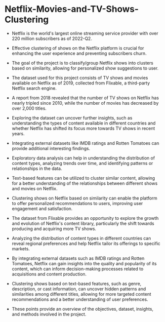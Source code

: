 # Netflix-Movies-and-TV-Shows-Clustering
* Netflix is the world's largest online streaming service provider with over 220 million subscribers as of 2022-Q2.

* Effective clustering of shows on the Netflix platform is crucial for enhancing the user experience and preventing subscribers churn.

* The goal of the project is to classify/group Netflix shows into clusters based on similarity, allowing for personalized show suggestions to user.

* The dataset used for this project consists of TV shows and movies available on Netflix as of 2019, collected from Flixable, a third-party Netflix search engine.

* A report from 2018 revealed that the number of TV shows on Netflix has nearly tripled since 2010, while the number of movies has decreased by over 2,000 titles.

* Exploring the dataset can uncover further insights, such as understanding the types of content available in different countries and whether Netflix has shifted its focus more towards TV shows in recent years.

* Integrating external datasets like IMDB ratings and Rotten Tomatoes can provide additional interesting findings.

* Exploratory data analysis can help in understanding the distribution of content types, analyzing trends over time, and identifying patterns or relationships in the data.

* Text-based features can be utilized to cluster similar content, allowing for a better understanding of the relationships between different shows and movies on Netflix.

* Clustering shows on Netflix based on similarity can enable the platform to offer personalized recommendations to users, improving user engagement and satisfaction.

* The dataset from Flixable provides an opportunity to explore the growth and evolution of Netflix's content library, particularly the shift towards producing and acquiring more TV shows.

* Analyzing the distribution of content types in different countries can reveal regional preferences and help Netflix tailor its offerings to specific markets.

* By integrating external datasets such as IMDB ratings and Rotten Tomatoes, Netflix can gain insights into the quality and popularity of its content, which can inform decision-making processes related to acquisitions and content production.

* Clustering shows based on text-based features, such as genre, description, or cast information, can uncover hidden patterns and similarities among different titles, allowing for more targeted content recommendations and a better understanding of user preferences.

* These points provide an overview of the objectives, dataset, insights, and methods involved in the project.

